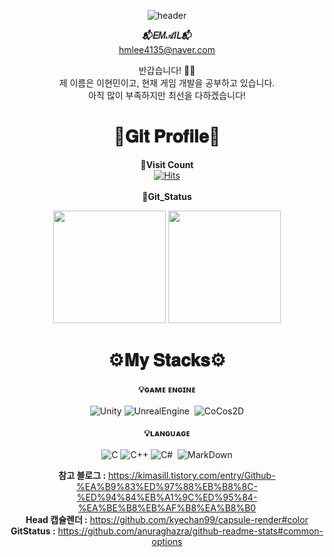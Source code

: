 <div align="center">

![header](https://capsule-render.vercel.app/api?type=Soft&color=0:8FCCBA,100:B8D0C5&height=250&section=header&text=Lee%20Hyun%20Min&fontSize=120&animation=twinkling&fontColor=ceec90)

  
__📬𝐸𝑀𝒜𝐼𝐿📬__<br/>
hmlee4135@naver.com<br/>

반갑습니다! 👏👏 <br/>
제 이름은 이현민이고, 현재 게임 개발을 공부하고 있습니다. <br/>
아직 많이 부족하지만 최선을 다하겠습니다!<br/>

  # 💾𝐆𝐢𝐭 𝐏𝐫𝐨𝐟𝐢𝐥𝐞💾
  
__📌Visit Count__<br/>
[![Hits](https://hits.seeyoufarm.com/api/count/incr/badge.svg?url=https%3A%2F%2Fgithub.com%2FIIBluEll&count_bg=%239BCFC7&title_bg=%23000000&icon=github.svg&icon_color=%23FFFFFF&title=Visit+Count&edge_flat=true)](https://hits.seeyoufarm.com)<br/><br/>
__📅Git_Status__<br/>
<p>
  <img height="180em" src="https://github-readme-stats.vercel.app/api?username=IIBluEll&show_icons=true&include_all_commits=true&bg_color=30,8FCCBA,B8D0C5&title_color=fff&text_color=fff"> <img height="180em" src="https://github-readme-stats.vercel.app/api/top-langs/?username=IIBluEll&layout=compact&bg_color=30,8FCCBA,B8D0C5&title_color=fff&text_color=fff">
</p>

# ⚙️𝐌𝐲 𝐒𝐭𝐚𝐜𝐤𝐬⚙️

__💡ɢᴀᴍᴇ ᴇɴɢɪɴᴇ__<br/><br/>
![Unity](https://img.shields.io/badge/Unity-222324?style=for-the-badge&logo=Unity&logoColor=white)&nbsp;![UnrealEngine](https://img.shields.io/badge/Unreal%20Engine-0E1128?style=for-the-badge&logo=UnrealEngine&logoColor=white) &nbsp;![CoCos2D](https://img.shields.io/badge/CoCos-55C2E1?style=for-the-badge&logo=CoCos&logoColor=white) <br/>
<br/>
__💡ʟᴀɴɢᴜᴀɢᴇ__<br/><br/>
![C](https://img.shields.io/badge/C-A8B9CC?style=for-the-badge&logo=C&logoColor=black)&nbsp;![C++](https://img.shields.io/badge/C%2B%2B-00599C?style=for-the-badge&logo=C%2B%2B&logoColor=white)&nbsp;![C#](https://img.shields.io/badge/C%20Sharp-239120?style=for-the-badge&logo=CSharp&logoColor=white) &nbsp;![MarkDown](https://img.shields.io/badge/Mark%20Down-000000?style=for-the-badge&logo=Markdown&logoColor=white) <br/>

__참고 블로그 :__ <https://kimasill.tistory.com/entry/Github-%EA%B9%83%ED%97%88%EB%B8%8C-%ED%94%84%EB%A1%9C%ED%95%84-%EA%BE%B8%EB%AF%B8%EA%B8%B0> <br/>
  __Head 캡슐렌더 :__ <https://github.com/kyechan99/capsule-render#color><br/>
  __GitStatus :__ <https://github.com/anuraghazra/github-readme-stats#common-options><br/>
  
</div>

